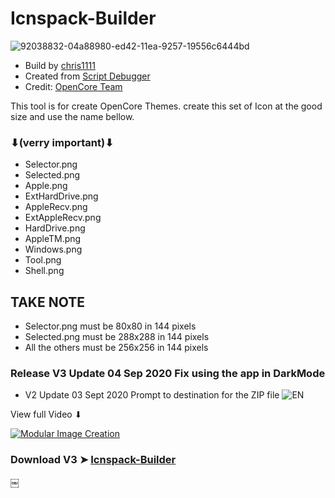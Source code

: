 # Icnspack-Builder

![92038832-04a88980-ed42-11ea-9257-19556c6444bd](https://user-images.githubusercontent.com/6248794/92473755-02fb1d80-f1a9-11ea-8f17-607fd1a2b536.png)

- Build by [chris1111](https://github.com/chris1111/)
- Created from [Script Debugger](https://latenightsw.com/)
- Credit: [OpenCore Team](https://github.com/acidanthera/OpenCorePkg)

This tool is for create OpenCore Themes. create this set of Icon at the good size and use the name bellow.
### ⬇(verry important)⬇
 
- Selector.png
- Selected.png
- Apple.png
- ExtHardDrive.png
- AppleRecv.png
- ExtAppleRecv.png
- HardDrive.png
- AppleTM.png
- Windows.png
- Tool.png
- Shell.png

## TAKE NOTE 
- Selector.png must be 80x80 in 144 pixels
- Selected.png must be 288x288 in 144 pixels
- All the others must be 256x256 in 144 pixels


### Release V3 Update 04 Sep 2020 Fix using the app in DarkMode
- V2 Update 03 Sept 2020 Prompt to destination for the ZIP file
![EN](https://user-images.githubusercontent.com/6248794/92121680-8d6a0880-edc8-11ea-96a4-7630a7ca6e51.png)


View full Video ⬇︎

[![Modular Image Creation](https://i.ibb.co/K5bFrB5/VIDEO.png)](https://youtu.be/nxrENX-bslg)


### Download V3 ➤ [Icnspack-Builder](https://github.com/chris1111/Icnspack-Builder/releases/tag/V3)

￼

